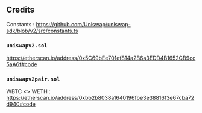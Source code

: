 ## Credits
Constants : https://github.com/Uniswap/uniswap-sdk/blob/v2/src/constants.ts

### `uniswapv2.sol`
https://etherscan.io/address/0x5C69bEe701ef814a2B6a3EDD4B1652CB9cc5aA6f#code

### `uniswapv2pair.sol`
WBTC <> WETH : https://etherscan.io/address/0xbb2b8038a1640196fbe3e38816f3e67cba72d940#code
